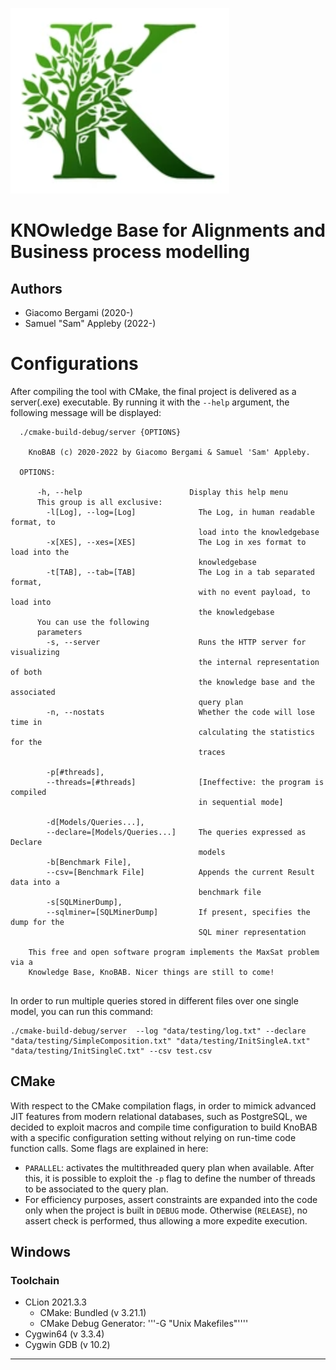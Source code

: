 
![Temporary logo for KnoBAB: a K shaped like a tree, ideally a Baobab](images/tmpLogo.png)


# KNOwledge Base for Alignments and Business process modelling

## Authors

*  Giacomo Bergami (2020-)
*  Samuel "Sam" Appleby (2022-)


# Configurations

After compiling the tool with CMake, the final project is delivered as a server(.exe) executable. By running it with the `--help` argument, the following message will be displayed:

```
  ./cmake-build-debug/server {OPTIONS}

    KnoBAB (c) 2020-2022 by Giacomo Bergami & Samuel 'Sam' Appleby.

  OPTIONS:

      -h, --help                        Display this help menu
      This group is all exclusive:
        -l[Log], --log=[Log]              The Log, in human readable format, to
                                          load into the knowledgebase
        -x[XES], --xes=[XES]              The Log in xes format to load into the
                                          knowledgebase
        -t[TAB], --tab=[TAB]              The Log in a tab separated format,
                                          with no event payload, to load into
                                          the knowledgebase
      You can use the following
      parameters
        -s, --server                      Runs the HTTP server for visualizing
                                          the internal representation of both
                                          the knowledge base and the associated
                                          query plan
        -n, --nostats                     Whether the code will lose time in
                                          calculating the statistics for the
                                          traces
        
        -p[#threads],
        --threads=[#threads]              [Ineffective: the program is compiled
                                          in sequential mode]
                                  
        -d[Models/Queries...],
        --declare=[Models/Queries...]     The queries expressed as Declare
                                          models
        -b[Benchmark File],
        --csv=[Benchmark File]            Appends the current Result data into a
                                          benchmark file
        -s[SQLMinerDump],
        --sqlminer=[SQLMinerDump]         If present, specifies the dump for the
                                          SQL miner representation

    This free and open software program implements the MaxSat problem via a
    Knowledge Base, KnoBAB. Nicer things are still to come!


```

In order to run multiple queries stored in different files over one single model, you can run this command:

```
./cmake-build-debug/server  --log "data/testing/log.txt" --declare "data/testing/SimpleComposition.txt" "data/testing/InitSingleA.txt" "data/testing/InitSingleC.txt" --csv test.csv 
```

## CMake

With respect to the CMake compilation flags, in order to mimick advanced JIT features from modern relational databases, such as PostgreSQL, we decided to exploit macros and compile time configuration to build KnoBAB with a specific configuration setting without relying on run-time code function calls. Some flags are explained in here:

* ```PARALLEL```: activates the multithreaded query plan when available. After this, it is possible to exploit the `-p` flag to define the number of threads to be associated to the query plan.
* For efficiency purposes, assert constraints are expanded into the code only when the project is built in ```DEBUG``` mode. Otherwise (```RELEASE```), no assert check is performed, thus allowing a more expedite execution.

## Windows

### Toolchain
* CLion 2021.3.3
   * CMake: Bundled (v 3.21.1)
   * CMake Debug Generator: '''-G "Unix Makefiles"''''
* Cygwin64 (v 3.3.4)
* Cygwin GDB (v 10.2)
 
****